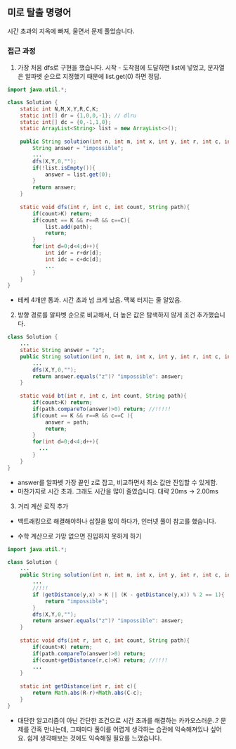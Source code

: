 ## 미로 탈출 명령어
시간 초과의 지옥에 빠져, 울면서 문제 풀었습니다.

### 접근 과정
1. 가장 처음 dfs로 구현을 했습니다. 시작 - 도착점에 도달하면 list에 넣었고, 문자열은 알파벳 순으로 지정했기 때문에 list.get(0) 하면 정답.

```java
import java.util.*;

class Solution {  
    static int N,M,X,Y,R,C,K;
    static int[] dr = {1,0,0,-1}; // dlru
    static int[] dc = {0,-1,1,0};
    static ArrayList<String> list = new ArrayList<>();
    
    public String solution(int n, int m, int x, int y, int r, int c, int k) {
        String answer = "impossible";
        ...
        dfs(X,Y,0,"");
        if(!list.isEmpty()){
            answer = list.get(0);
        }
        return answer;
    }
    
    static void dfs(int r, int c, int count, String path){
        if(count>K) return;
        if(count == K && r==R && c==C){
            list.add(path);
            return;
        }
        for(int d=0;d<4;d++){
            int idr = r+dr[d];
            int idc = c+dc[d];
            ...
        }
    }
}
```

- 테케 4개만 통과. 시간 초과 넘 크게 났음. 맥북 터지는 줄 알았음.

2. 방향 경로를 알파벳 순으로 비교해서, 더 높은 값은 탐색하지 않게 조건 추가했습니다.
```java
class Solution {  
    ...
    static String answer = "z";
    public String solution(int n, int m, int x, int y, int r, int c, int k) {
        ...
        dfs(X,Y,0,"");
        return answer.equals("z")? "impossible": answer;
    }
    
    static void bt(int r, int c, int count, String path){
        if(count>K) return;
        if(path.compareTo(answer)>0) return; //!!!!!
        if(count == K && r==R && c==C ){
            answer = path;
            return;
        }
        for(int d=0;d<4;d++){
          ...
        }
    }
}
```
- answer를 알파벳 가장 끝인 z로 잡고, 비교하면서 최소 값만 진입할 수 있게함.
- 마찬가지로 시간 초과. 그래도 시간을 많이 줄였습니다. 대략 20ms -> 2.00ms

3. 거리 계산 로직 추가
- 백트래킹으로 해결해야하나 삽질을 많이 하다가, 인터넷 풀이 참고를 했습니다.

- 수학 계산으로 가망 없으면 진입하지 못하게 하기
```java
import java.util.*;

class Solution {  
    ...
    public String solution(int n, int m, int x, int y, int r, int c, int k) {
        ...
        //!!!
        if (getDistance(y,x) > K || (K - getDistance(y,x)) % 2 == 1){
            return "impossible";
        }
        dfs(X,Y,0,"");
        return answer.equals("z")? "impossible": answer;
    }
    
    static void dfs(int r, int c, int count, String path){
        if(count>K) return;
        if(path.compareTo(answer)>0) return;
        if(count+getDistance(r,c)>K) return; //!!!!
        ...
    }
    
    static int getDistance(int r, int c){
        return Math.abs(R-r)+Math.abs(C-c);
    }
}
```

- 대단한 알고리즘이 아닌 간단한 조건으로 시간 초과를 해결하는 카카오스러운..? 문제를 간혹 만나는데, 그때마다 풀이를 어렵게 생각하는 습관에 익숙해져있나 싶어요. 쉽게 생각해보는 것에도 익숙해질 필요를 느꼈습니다.